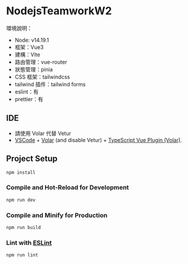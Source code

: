 # NodejsTeamworkW2

環境說明：
* Node: v14.19.1
* 框架：Vue3
* 建構：Vite
* 路由管理：vue-router
* 狀態管理：pinia
* CSS 框架：tailwindcss
* tailwind 插件：tailwind forms
* eslint：有
* prettier：有

## IDE

* 請使用 Volar 代替 Vetur
* [VSCode](https://code.visualstudio.com/) + [Volar](https://marketplace.visualstudio.com/items?itemName=johnsoncodehk.volar) (and disable Vetur) + [TypeScript Vue Plugin (Volar)](https://marketplace.visualstudio.com/items?itemName=johnsoncodehk.vscode-typescript-vue-plugin).

## Project Setup

```sh
npm install
```

### Compile and Hot-Reload for Development

```sh
npm run dev
```

### Compile and Minify for Production

```sh
npm run build
```

### Lint with [ESLint](https://eslint.org/)

```sh
npm run lint
```
